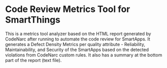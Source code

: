 # Code Review Metrics Tool for SmartThings
This is a metrics tool analyzer based on the HTML report generated by CodeNarc after running to automate the code review for SmartApps.
It generates a Defect Density Metrics per quality attribute - Reliability, Maintainability, and Security of the SmartApps based on the detected violations from CodeNarc custom rules.
It also has a summary at the bottom part of the report (text file).

